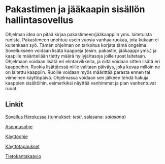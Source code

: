 # Pakastimen ja jääkaapin sisällön hallintasovellus
Ohjelman idea on pitää kirjaa pakastimeen/jääkaappiin yms. laitetuista ruoista. Pakastimeen unohtuu usein vuosia vanhaa ruokaa, jota kukaan ei kuitenkaan syö. Tämän ohjelman on tarkoitus korjata tämä ongelma. Sovellukseen voidaan lisätä kaappeja (esim. pakastin, jääkaappi yms.) ja kaapille määritellään tietty määrä hyllyjä/tasoja joille ruoat laitetaan. Ohjelmaan voidaan lisätä eri elintarvikkeita, ja niitä voidaan sitten lisätä eri kaappeihin. Ruokia lisättäessä niille valitaan päiväys, joka kuvaa milloin ne on laitettu kaappiin. Ruoille voidaan myös määrittää parasta ennen tai viimeinen käyttöpäivä. Ohjelmassa voidaan sen jälkeen tehdä hakuja kaappien sisältöihin, esimerkiksi näyttää vanhimmat ja pian vanhentuvat ruoat. 

## Linkit
[Sovellus Herokussa](https://pakastimenhallinta.herokuapp.com/) (tunnukset: _testi_, salasana: _salasana_)

[Asennusohje](documentation/asennusohje.md)

[Käyttöohje](documentation/kayttoohje.md)

[Käyttötapaukset](documentation/kayttotapaukset.md)

[Tietokantakaavio](documentation/tietokantakaavio.png)
